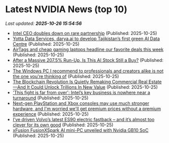 # Latest NVIDIA News (top 10)
_Last updated: **2025-10-26 15:54:56**_

- [Intel CEO doubles down on rare partnership](https://www.thestreet.com/technology/intel-ceo-doubles-down-on-rare-partnership) (Published: 2025-10-25)
- [Yotta Data Services, darya.ai to develop Tajikistan’s first green AI Data Centre](https://www.thehindubusinessline.com/info-tech/yotta-data-services-daryaai-to-develop-tajikistans-first-green-ai-data-centre/article70201897.ece) (Published: 2025-10-25)
- [AirTags and cheap gaming laptops headline our favorite deals this week](https://www.theverge.com/tech/806174/apple-airtag-hulu-with-live-tv-deal-sale) (Published: 2025-10-25)
- [After a Massive 207.5% Run-Up, Is This AI Stock Still a Buy?](https://www.barchart.com/story/news/35677525/after-a-massive-207-5-run-up-is-this-ai-stock-still-a-buy) (Published: 2025-10-25)
- [The Windows PC I recommend to professionals and creators alike is not the one you're thinking of](https://www.zdnet.com/article/the-windows-pc-i-recommend-to-professionals-and-creators-alike-is-not-the-one-youre-thinking-of/) (Published: 2025-10-25)
- [The Blockchain Revolution Is Quietly Remaking Commercial Real Estate—And It Could Unlock Trillions In New Value](https://finance.yahoo.com/news/blockchain-revolution-quietly-remaking-commercial-144607438.html) (Published: 2025-10-25)
- ['This fight is far from over': Intel’s key business is nowhere near a turnaround](https://finance.yahoo.com/news/this-fight-is-far-from-over-intels-key-business-is-nowhere-near-a-turnaround-143041684.html) (Published: 2025-10-25)
- [Next-gen PlayStation and Xbox consoles may use much stronger hardware, and I'm worried we'll get premium prices without a premium experience](https://www.techradar.com/gaming/consoles-pc/next-gen-playstation-and-xbox-consoles-may-use-much-stronger-hardware-and-im-worried-well-get-premium-prices-without-a-premium-experience) (Published: 2025-10-25)
- [I’ve driven Volvo’s latest ES90 electric fastback – and it’s almost too clever for its own good](https://www.techradar.com/vehicle-tech/hybrid-electric-vehicles/ive-driven-volvos-latest-es90-electric-fastback-and-its-almost-too-clever-for-its-own-good) (Published: 2025-10-25)
- [xFusion FusionXSpark AI mini-PC unveiled with Nvidia GB10 SoC](https://www.notebookcheck.net/xFusion-FusionXSpark-AI-mini-PC-unveiled-with-Nvidia-GB10-SoC.1146995.0.html) (Published: 2025-10-25)
